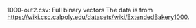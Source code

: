 1000-out2.csv: Full binary vectors 
The data is from https://wiki.csc.calpoly.edu/datasets/wiki/ExtendedBakery1000.